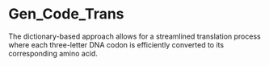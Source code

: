 # Gen_Code_Trans
The dictionary-based approach allows for a streamlined translation process where each three-letter DNA codon is efficiently converted to its corresponding amino acid.
